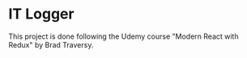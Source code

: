 # IT Logger

This project is done following the Udemy course "Modern React with Redux" by Brad Traversy.
